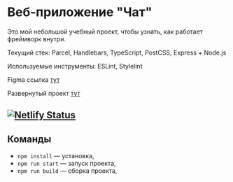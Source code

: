 # Веб-приложение "Чат"

Это мой небольшой учебный проект, чтобы узнать, как работает фреймворк внутри.

Текущий стек: Parcel, Handlebars, TypeScript, PostCSS, Express + Node.js

Используемые инструменты: ESLint, Stylelint

Figma ссылка [тут](https://www.figma.com/file/wyWDv4tvTooNEqvVsuO6vN/Chat_external_link-(Copy)?node-id=0%3A1)

Развернутый проект [тут](https://sunny-mousse-7109ec.netlify.app)

[![Netlify Status](https://api.netlify.com/api/v1/badges/8c45e413-852b-4bf6-90db-7c10b335fd23/deploy-status)](https://app.netlify.com/sites/sunny-mousse-7109ec/deploys)
----

## Команды

- `npm install` — установка,
- `npm run start` — запуск проекта,
- `npm run build` — сборка проекта,
